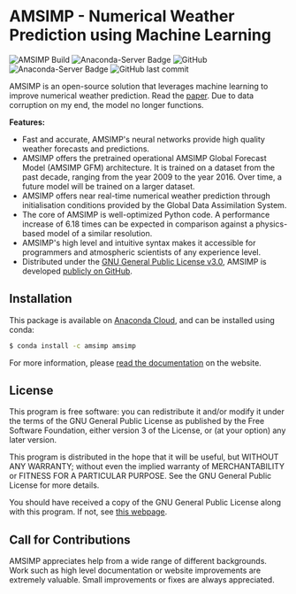# AMSIMP - Numerical Weather Prediction using Machine Learning

![AMSIMP Build](https://github.com/amsimp/amsimp/workflows/Build%20AMSIMP/badge.svg)
![Anaconda-Server Badge](https://anaconda.org/amsimp/amsimp/badges/version.svg)
![GitHub](https://img.shields.io/github/license/amsimp/amsimp.svg?style=flat-square)
![Anaconda-Server Badge](https://anaconda.org/amsimp/amsimp/badges/downloads.svg)
![GitHub last commit](https://img.shields.io/github/last-commit/amsimp/amsimp.svg?style=flat-square)

AMSIMP is an open-source solution that leverages machine learning to improve numerical weather prediction. Read the [paper](https://github.com/amsimp/papers/raw/master/research-paper.pdf). Due to data corruption on my end, the model no longer functions.

**Features:**

* Fast and accurate, AMSIMP's neural networks provide high quality weather forecasts and predictions.
* AMSIMP offers the pretrained operational AMSIMP Global Forecast Model (AMSIMP GFM) architecture. It is trained on a dataset from the past decade, ranging from the year 2009 to the year 2016. Over time, a future model will be trained on a larger dataset.
* AMSIMP offers near real-time numerical weather prediction through initialisation conditions provided by the Global Data Assimilation System.
* The core of AMSIMP is well-optimized Python code. A performance increase of 6.18 times can be expected in comparison against a physics-based model of a similar resolution.
* AMSIMP's high level and intuitive syntax makes it accessible for programmers and atmospheric scientists of any experience level.
* Distributed under the [GNU General Public License v3.0](https://github.com/amsimp/amsimp/blob/master/LICENSE), AMSIMP is developed [publicly on GitHub](https://github.com/amsimp/amsimp).

## Installation

This package is available on [Anaconda Cloud](https://anaconda.org/amsimp/amsimp), and can be installed using conda:

```bash
$ conda install -c amsimp amsimp  
```

For more information, please [read the documentation](https://docs.amsimp.com) on the website.

## License
This program is free software: you can redistribute it and/or modify
it under the terms of the GNU General Public License as published by
the Free Software Foundation, either version 3 of the License, or
(at your option) any later version.

This program is distributed in the hope that it will be useful,
but WITHOUT ANY WARRANTY; without even the implied warranty of
MERCHANTABILITY or FITNESS FOR A PARTICULAR PURPOSE.  See the
GNU General Public License for more details.

You should have received a copy of the GNU General Public License
along with this program.  If not, see [this webpage](https://www.gnu.org/licenses/).

## Call for Contributions
AMSIMP appreciates help from a wide range of different backgrounds. Work such as high level documentation or website improvements are extremely valuable. Small improvements or fixes are always appreciated.

